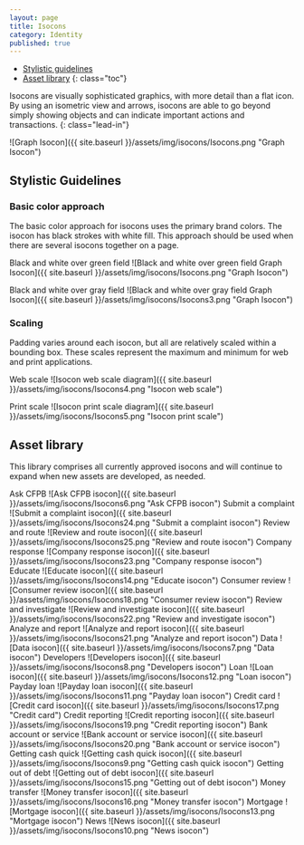 ```yaml
---
layout: page
title: Isocons
category: Identity
published: true
---
```


- [Stylistic guidelines](#stylistic-guidelines)
- [Asset library](#asset-library)
{: class="toc"}

<div class="content-67 content-first">

Isocons are visually sophisticated graphics, with more detail than a flat icon. By using an isometric view and arrows, isocons are able to go beyond simply showing objects and can indicate important actions and transactions.
{: class="lead-in"}

</div>

<div class="content-33 content-last">

![Graph Isocon]({{ site.baseurl }}/assets/img/isocons/Isocons.png "Graph Isocon")

</div>

<h2 id="stylistic-guidelines">Stylistic Guidelines</h2>

<div class="content-33 content-first">

### Basic color approach

The basic color approach for isocons uses the primary brand colors. The isocon has black strokes with white fill. This approach should be used when there are several isocons together on a page.

</div>

<div class="content-67 content-last">

Black and white over green field
![Black and white over green field Graph Isocon]({{ site.baseurl }}/assets/img/isocons/Isocons.png "Graph Isocon")

Black and white over gray field
![Black and white over gray field Graph Isocon]({{ site.baseurl }}/assets/img/isocons/Isocons3.png "Graph Isocon")

</div>

<div class="content-33 content-first">

### Scaling
Padding varies around each isocon,
but all are relatively scaled within a
bounding box. These scales represent
the maximum and minimum for web and
print applications.

</div>

<div class="content-67 content-last">

Web scale
![Isocon web scale diagram]({{ site.baseurl }}/assets/img/isocons/Isocons4.png "Isocon web scale")

Print scale
![Isocon print scale diagram]({{ site.baseurl }}/assets/img/isocons/Isocons5.png "Isocon print scale")

</div>

<h2 id="asset-library">Asset library</h2>

This library comprises all currently approved isocons and will continue to expand when new assets are developed, as needed.

Ask CFPB
![Ask CFPB isocon]({{ site.baseurl }}/assets/img/isocons/Isocons6.png "Ask CFPB isocon")
Submit a complaint
![Submit a complaint isocon]({{ site.baseurl }}/assets/img/isocons/Isocons24.png "Submit a complaint isocon")
Review and route
![Review and route isocon]({{ site.baseurl }}/assets/img/isocons/Isocons25.png "Review and route isocon")
Company response
![Company response isocon]({{ site.baseurl }}/assets/img/isocons/Isocons23.png "Company response isocon")
Educate
![Educate isocon]({{ site.baseurl }}/assets/img/isocons/Isocons14.png "Educate isocon")
Consumer review
![Consumer review isocon]({{ site.baseurl }}/assets/img/isocons/Isocons18.png "Consumer review isocon")
Review and investigate
![Review and investigate isocon]({{ site.baseurl }}/assets/img/isocons/Isocons22.png "Review and investigate isocon")
Analyze and report
![Analyze and report isocon]({{ site.baseurl }}/assets/img/isocons/Isocons21.png "Analyze and report isocon")
Data
![Data isocon]({{ site.baseurl }}/assets/img/isocons/Isocons7.png "Data isocon")
Developers
![Developers isocon]({{ site.baseurl }}/assets/img/isocons/Isocons8.png "Developers isocon")
Loan
![Loan isocon]({{ site.baseurl }}/assets/img/isocons/Isocons12.png "Loan isocon")
Payday loan
![Payday loan isocon]({{ site.baseurl }}/assets/img/isocons/Isocons11.png "Payday loan isocon")
Credit card
![Credit card isocon]({{ site.baseurl }}/assets/img/isocons/Isocons17.png "Credit card")
Credit reporting
![Credit reporting isocon]({{ site.baseurl }}/assets/img/isocons/Isocons19.png "Credit reporting isocon")
Bank account or service
![Bank account or service isocon]({{ site.baseurl }}/assets/img/isocons/Isocons20.png "Bank account or service isocon")
Getting cash quick
![Getting cash quick isocon]({{ site.baseurl }}/assets/img/isocons/Isocons9.png "Getting cash quick isocon")
Getting out of debt
![Getting out of debt isocon]({{ site.baseurl }}/assets/img/isocons/Isocons15.png "Getting out of debt isocon")
Money transfer
![Money transfer isocon]({{ site.baseurl }}/assets/img/isocons/Isocons16.png "Money transfer isocon")
Mortgage
![Mortgage isocon]({{ site.baseurl }}/assets/img/isocons/Isocons13.png "Mortgage isocon")
News
![News isocon]({{ site.baseurl }}/assets/img/isocons/Isocons10.png "News isocon")